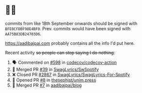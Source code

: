 # 👋🏻
<!--
**aadibajpai/aadibajpai** is a ✨ _special_ ✨ repository because its `README.md` (this file) appears on your GitHub profile.
-->
commits from like 18th September onwards should be signed with `BFE0CFDBF90E4BF0`. Prev. commits would have been signed with `AA75B83DB24703D6`.

https://aadibajpai.com probably contains all the info I'd put here.

Recent activity ~~so people can stop saying I do nothing~~:
<!--START_SECTION:activity-->
1. 🗣 Commented on [#598](https://github.com/codecov/codecov-action/issues/598) in [codecov/codecov-action](https://github.com/codecov/codecov-action)
2. 🎉 Merged PR [#39](https://github.com/SwagLyrics/SwSpotify/pull/39) in [SwagLyrics/SwSpotify](https://github.com/SwagLyrics/SwSpotify)
3. ❌ Closed PR [#2867](https://github.com/SwagLyrics/SwagLyrics-For-Spotify/pull/2867) in [SwagLyrics/SwagLyrics-For-Spotify](https://github.com/SwagLyrics/SwagLyrics-For-Spotify)
4. 💪 Opened PR [#8](https://github.com/thesephist/unim.press/pull/8) in [thesephist/unim.press](https://github.com/thesephist/unim.press)
5. 🎉 Merged PR [#7](https://github.com/aadibajpai/blog/pull/7) in [aadibajpai/blog](https://github.com/aadibajpai/blog)
<!--END_SECTION:activity-->
